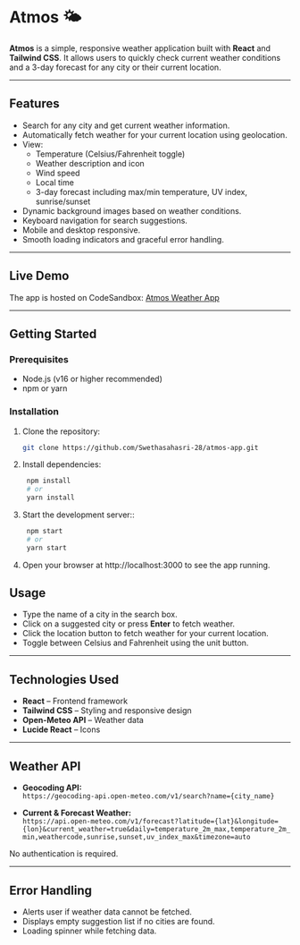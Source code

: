 # Atmos 🌤️

**Atmos** is a simple, responsive weather application built with **React** and **Tailwind CSS**. It allows users to quickly check current weather conditions and a 3-day forecast for any city or their current location.

---

## **Features**

- Search for any city and get current weather information.
- Automatically fetch weather for your current location using geolocation.
- View:
  - Temperature (Celsius/Fahrenheit toggle)
  - Weather description and icon
  - Wind speed
  - Local time
  - 3-day forecast including max/min temperature, UV index, sunrise/sunset
- Dynamic background images based on weather conditions.
- Keyboard navigation for search suggestions.
- Mobile and desktop responsive.
- Smooth loading indicators and graceful error handling.

---

## **Live Demo**

The app is hosted on CodeSandbox: [Atmos Weather App](https://m96v78-3000.csb.app/)

---

## **Getting Started**

### **Prerequisites**

- Node.js (v16 or higher recommended)
- npm or yarn

### **Installation**

1. Clone the repository:

   ```bash
   git clone https://github.com/Swethasahasri-28/atmos-app.git

   ```

2. Install dependencies:

   ```bash
    npm install
    # or
    yarn install

   ```

3. Start the development server::

   ```bash
    npm start
    # or
    yarn start

   ```

4. Open your browser at http://localhost:3000 to see the app running.

## **Usage**

- Type the name of a city in the search box.
- Click on a suggested city or press **Enter** to fetch weather.
- Click the location button to fetch weather for your current location.
- Toggle between Celsius and Fahrenheit using the unit button.

---

## **Technologies Used**

- **React** – Frontend framework
- **Tailwind CSS** – Styling and responsive design
- **Open-Meteo API** – Weather data
- **Lucide React** – Icons

---

## **Weather API**

- **Geocoding API:**  
  `https://geocoding-api.open-meteo.com/v1/search?name={city_name}`

- **Current & Forecast Weather:**  
  `https://api.open-meteo.com/v1/forecast?latitude={lat}&longitude={lon}&current_weather=true&daily=temperature_2m_max,temperature_2m_min,weathercode,sunrise,sunset,uv_index_max&timezone=auto`

No authentication is required.

---

## **Error Handling**

- Alerts user if weather data cannot be fetched.
- Displays empty suggestion list if no cities are found.
- Loading spinner while fetching data.